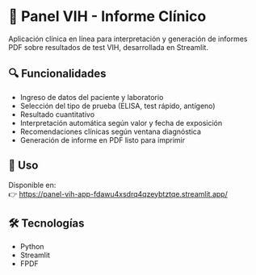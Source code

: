 # 🧬 Panel VIH - Informe Clínico

Aplicación clínica en línea para interpretación y generación de informes PDF sobre resultados de test VIH, desarrollada en Streamlit.

## 🔍 Funcionalidades

- Ingreso de datos del paciente y laboratorio
- Selección del tipo de prueba (ELISA, test rápido, antígeno)
- Resultado cuantitativo
- Interpretación automática según valor y fecha de exposición
- Recomendaciones clínicas según ventana diagnóstica
- Generación de informe en PDF listo para imprimir

## 🚀 Uso

Disponible en:  
👉 https://panel-vih-app-fdawu4xsdrq4qzeybtztqe.streamlit.app/

## 🛠️ Tecnologías

- Python
- Streamlit
- FPDF
